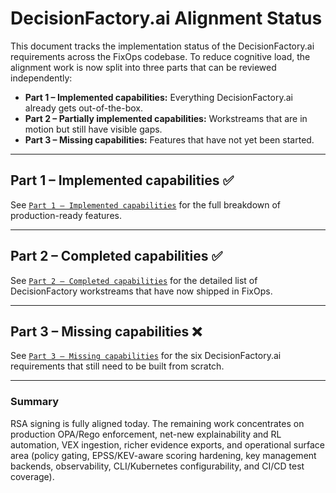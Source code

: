 # DecisionFactory.ai Alignment Status

This document tracks the implementation status of the DecisionFactory.ai requirements across the FixOps codebase. To reduce cognitive load, the alignment work is now split into three parts that can be reviewed independently:

- **Part 1 – Implemented capabilities:** Everything DecisionFactory.ai already gets out-of-the-box.
- **Part 2 – Partially implemented capabilities:** Workstreams that are in motion but still have visible gaps.
- **Part 3 – Missing capabilities:** Features that have not yet been started.

---

## Part 1 – Implemented capabilities ✅

See [`Part 1 – Implemented capabilities`](decisionfactory_alignment/part-1-implemented.md) for the full breakdown of production-ready features.

---

## Part 2 – Completed capabilities ✅

See [`Part 2 – Completed capabilities`](decisionfactory_alignment/part-2-completed.md) for the detailed list of DecisionFactory workstreams that have now shipped in FixOps.

---

## Part 3 – Missing capabilities ❌

See [`Part 3 – Missing capabilities`](decisionfactory_alignment/part-3-missing.md) for the six DecisionFactory.ai requirements that still need to be built from scratch.

---

### Summary
RSA signing is fully aligned today. The remaining work concentrates on production OPA/Rego enforcement, net-new explainability and RL automation, VEX ingestion, richer evidence exports, and operational surface area (policy gating, EPSS/KEV-aware scoring hardening, key management backends, observability, CLI/Kubernetes configurability, and CI/CD test coverage).

